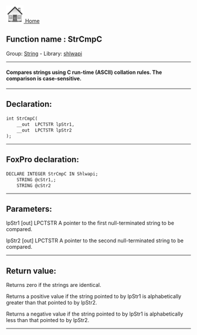 [<img src="../../images/home.png"> Home ](https://github.com/VFPX/Win32API)  

## Function name : StrCmpC
Group: [String](../../functions_group.md#String)  -  Library: [shlwapi](../../libraries.md#shlwapi)  
***  


#### Compares strings using C run-time (ASCII) collation rules. The comparison is case-sensitive.
***  


## Declaration:
```foxpro  
int StrCmpC(
	__out  LPCTSTR lpStr1,
	__out  LPCTSTR lpStr2
);  
```  
***  


## FoxPro declaration:
```foxpro  
DECLARE INTEGER StrCmpC IN Shlwapi;
	STRING @cStr1,;
	STRING @cStr2  
```  
***  


## Parameters:
lpStr1 [out]
LPCTSTR
A pointer to the first null-terminated string to be compared.

lpStr2 [out]
LPCTSTR
A pointer to the second null-terminated string to be compared.  
***  


## Return value:
Returns zero if the strings are identical. 

Returns a positive value if the string pointed to by lpStr1 is alphabetically greater than that pointed to by lpStr2. 

Returns a negative value if the string pointed to by lpStr1 is alphabetically less than that pointed to by lpStr2.  
***  

